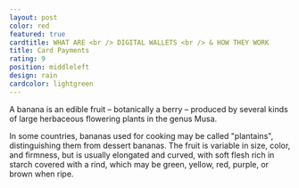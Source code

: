 ```yaml
---
layout: post
color: red
featured: true
cardtitle: WHAT ARE <br /> DIGITAL WALLETS <br /> & HOW THEY WORK
title: Card Payments
rating: 9
position: middleleft
design: rain
cardcolor: lightgreen
---
```

A banana is an edible fruit – botanically a berry – produced by several kinds
of large herbaceous flowering plants in the genus Musa.

In some countries, bananas used for cooking may be called "plantains",
distinguishing them from dessert bananas. The fruit is variable in size, color,
and firmness, but is usually elongated and curved, with soft flesh rich in
starch covered with a rind, which may be green, yellow, red, purple, or brown
when ripe.